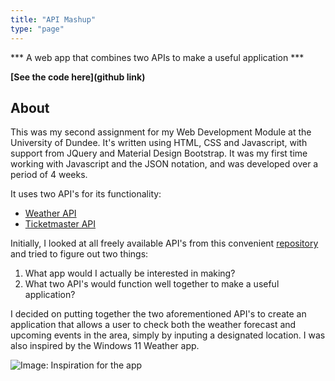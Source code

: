 ```yaml
---
title: "API Mashup"
type: "page"
---
```


*** A web app that combines two APIs to make a useful application ***

**[See the code here](github link)**

## About
This was my second assignment for my Web Development Module at the University of Dundee.
It's written using HTML, CSS and Javascript, with support from JQuery and Material Design Bootstrap.
It was my first time working with Javascript and the JSON notation, and was developed over a period of 4 weeks.

It uses two API's for its functionality:
- [Weather API](https://www.weatherapi.com/)
- [Ticketmaster API](https://developer.ticketmaster.com/products-and-docs/apis/discovery-api/v2/)

Initially, I looked at all freely available API's from this convenient [repository](https://github.com/public-apis/public-apis) and tried to figure out two things:

1. What app would I actually be interested in making?
2. What two API's would function well together to make a useful application?

I decided on putting together the two aforementioned API's to create an application that allows a user to check both the weather forecast and upcoming events in the area, simply by inputing a designated location. I was also inspired by the Windows 11 Weather app.

![Image: Inspiration for the app](/portfolio/images/projects/API%20Mashup/API-Mashup-1.png)

